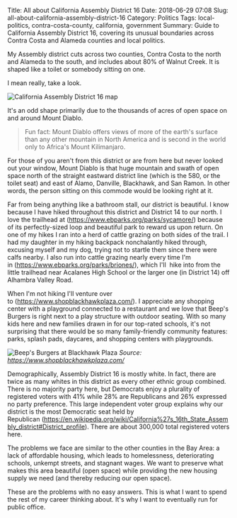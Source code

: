 Title: All about California Assembly District 16
Date: 2018-06-29 07:08
Slug: all-about-california-assembly-district-16
Category: Politics
Tags: local-politics, contra-costa-county, california, government
Summary: Guide to California Assembly District 16, covering its unusual boundaries across Contra Costa and Alameda counties and local politics.

My Assembly district cuts across two counties, Contra Costa to the north and Alameda to the south, and includes about 80% of Walnut Creek. It is shaped like a toilet or somebody sitting on one. 

I mean really, take a look. 

![California Assembly District 16 map]({static}/images/screen-shot-2018-06-29-at-10-14-04-am_orig.png)

It's an odd shape primarily due to the thousands of acres of open space on and around Mount Diablo. 

> Fun fact: Mount Diablo offers views of more of the earth's surface than any other mountain in North America and is second in the world only to Africa's Mount Kilimanjaro.

For those of you aren't from this district or are from here but never looked out your window, Mount Diablo is that huge mountain and swath of open space north of the straight eastward district line (which is the 580, or the toilet seat) and east of Alamo, Danville, Blackhawk, and San Ramon. In other words, the person sitting on this commode would be looking right at it. 

Far from being anything like a bathroom stall, our district is beautiful. I know because I have hiked throughout this district and District 14 to our north. I love the trailhead at (https://www.ebparks.org/parks/sycamore/) because of its perfectly-sized loop and beautiful park to reward us upon return. On one of my hikes I ran into a herd of cattle grazing on both sides of the trail. I had my daughter in my hiking backpack nonchalantly hiked through, excusing myself and my dog, trying not to startle them since there were calfs nearby. I also run into cattle grazing nearly every time I'm in (https://www.ebparks.org/parks/briones/), which I'll  hike into from the little trailhead near Acalanes High School or the larger one (in District 14) off Alhambra Valley Road. 

When I'm not hiking I'll venture over to (https://www.shopblackhawkplaza.com/). I appreciate any shopping center with a playground connected to a restaurant and we love that Beep's Burgers is right next to a play structure with outdoor seating. With so many kids here and new families drawn in for our top-rated schools, it's not surprising that there would be so many family-friendly community features: parks, splash pads, daycares, and shopping centers with playgrounds. 

![Beep's Burgers at Blackhawk Plaza]({static}/images/beeps2_orig.jpg)
*Source: https://www.shopblackhawkplaza.com/*

Demographically, Assembly District 16 is mostly white. In fact, there are twice as many whites in this district as every other ethnic group combined. There is no majority party here, but Democrats enjoy a plurality of registered voters with 41% while 28% are Republicans and 26% expressed no party preference. This large independent voter group explains why our district is the most Democratic seat held by Republican (https://en.wikipedia.org/wiki/California%27s_16th_State_Assembly_district#District_profile). There are about 300,000 total registered voters here. 

​The problems we face are similar to the other counties in the Bay Area: a lack of affordable housing, which leads to homelessness, deteriorating schools, unkempt streets, and stagnant wages. We want to preserve what makes this area beautiful (open space) while providing the new housing supply we need (and thereby reducing our open space). 

These are the problems with no easy answers. This is what I want to spend the rest of my career thinking about. It's why I want to eventually run for public office.